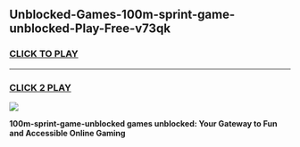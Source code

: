 
## Unblocked-Games-100m-sprint-game-unblocked-Play-Free-v73qk
<h3>
<a href="https://premium76.site?title=100m-sprint-game-unblocked&ref=09A">CLICK TO PLAY</a></h3>
<hr>

<h3>
<a href="https://premium76.site?title=100m-sprint-game-unblocked&ref=09A">CLICK 2 PLAY</a>
  
</h3>

<a href="https://premium76.site?title=100m-sprint-game-unblocked&ref=09A"><img src="https://clearcache.store/games.png"></a>


**100m-sprint-game-unblocked games unblocked: Your Gateway to Fun and Accessible Online Gaming**
